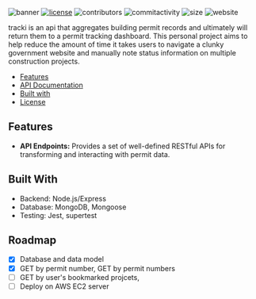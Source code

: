 ![banner](https://i.imgur.com/GAX2b1I.png)
[![license](https://img.shields.io/github/license/dec0dOS/amazing-github-template.svg?style=flat-square)](LICENSE) ![contributors](https://img.shields.io/github/contributors/narissatsuboi/tracki) ![commitactivity](https://img.shields.io/github/commit-activity/m/narissatsuboi/tracki)  ![size](https://img.shields.io/github/repo-size/narissatsuboi/tracki) ![website](https://img.shields.io/website?down_message=offline&up_color=green&up_message=online&url=https%3A%2F%2Ftracki.gg)

tracki is an api that aggregates building permit records and ultimately will return them to a permit tracking dashboard. This personal project aims to help reduce the amount of time it takes users to navigate a clunky government website and manually note status information on multiple construction projects. 

- [Features](#features)
- [API Documentation](#api-documentation)
- [Built with](#built-with)
- [License](#license)
## Features
- **API Endpoints:** Provides a set of well-defined RESTful APIs for transforming and interacting with permit data.

<!-- ## API Documentation 
For detailed API documentation and available endpoints, refer to API_DOCUMENTATION.md.  -->

## Built With
- Backend: Node.js/Express
- Database: MongoDB, Mongoose 
- Testing: Jest, supertest 

## Roadmap 
- [x] Database and data model 
- [x] GET by permit number, GET by permit numbers 
- [ ] GET by user's bookmarked projcets, 
- [ ] Deploy on AWS EC2 server 

[//]: # (These are reference links used in the body of this note and get stripped out when the markdown processor does its job. There is no need to format nicely because it shouldn't be seen. Thanks SO - http://stackoverflow.com/questions/4823468/store-comments-in-markdown-syntax)

   [git-repo-url]: <https://github.com/narissatsuboi/tracki.git>
   [MongoDB]: <http://mongodb.com> 
   [Mongoose]: <https://mongoosejs.com/> 
   [node.js]: <http://nodejs.org>
   [express]: <http://expressjs.com>
   [react]: <https://react.dev/>
   [material-ui]: <https://mui.com/>
   [logicalview]: <https://i.imgur.com/fi72caZ.png>

